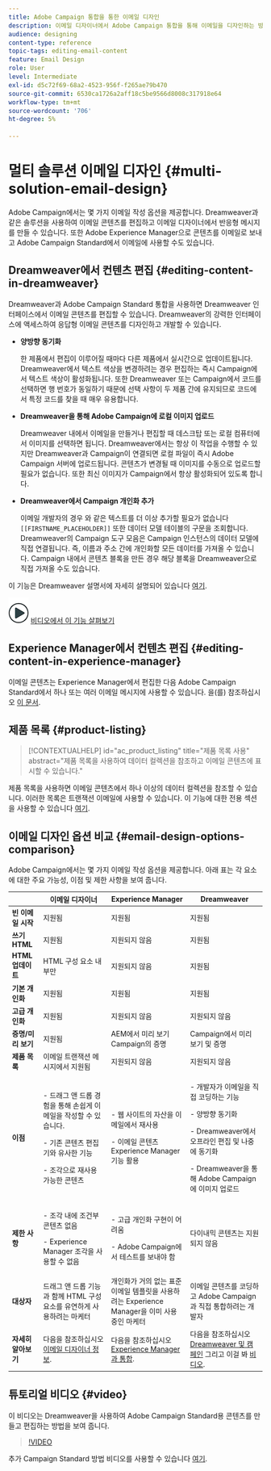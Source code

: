 ```yaml
---
title: Adobe Campaign 통합을 통한 이메일 디자인
description: 이메일 디자이너에서 Adobe Campaign 통합을 통해 이메일을 디자인하는 방법을 알아봅니다.
audience: designing
content-type: reference
topic-tags: editing-email-content
feature: Email Design
role: User
level: Intermediate
exl-id: d5c72f69-68a2-4523-956f-f265ae79b470
source-git-commit: 6530ca1726a2aff18c5be9566d8008c317918e64
workflow-type: tm+mt
source-wordcount: '706'
ht-degree: 5%

---
```


# 멀티 솔루션 이메일 디자인 {#multi-solution-email-design}

Adobe Campaign에서는 몇 가지 이메일 작성 옵션을 제공합니다. Dreamweaver과 같은 솔루션을 사용하여 이메일 콘텐츠를 편집하고 이메일 디자이너에서 반응형 메시지를 만들 수 있습니다. 또한 Adobe Experience Manager으로 콘텐츠를 이메일로 보내고 Adobe Campaign Standard에서 이메일에 사용할 수도 있습니다.

## Dreamweaver에서 컨텐츠 편집 {#editing-content-in-dreamweaver}

Dreamweaver과 Adobe Campaign Standard 통합을 사용하면 Dreamweaver 인터페이스에서 이메일 콘텐츠를 편집할 수 있습니다. Dreamweaver의 강력한 인터페이스에 액세스하여 응답형 이메일 콘텐츠를 디자인하고 개발할 수 있습니다.

* **양방향 동기화**

  한 제품에서 편집이 이루어질 때마다 다른 제품에서 실시간으로 업데이트됩니다. Dreamweaver에서 텍스트 색상을 변경하려는 경우 편집하는 즉시 Campaign에서 텍스트 색상이 활성화됩니다. 또한 Dreamweaver 또는 Campaign에서 코드를 선택하면 행 번호가 동일하기 때문에 선택 사항이 두 제품 간에 유지되므로 코드에서 특정 코드를 찾을 때 매우 유용합니다.

* **Dreamweaver을 통해 Adobe Campaign에 로컬 이미지 업로드**

  Dreamweaver 내에서 이메일을 만들거나 편집할 때 데스크탑 또는 로컬 컴퓨터에서 이미지를 선택하면 됩니다. Dreamweaver에서는 항상 이 작업을 수행할 수 있지만 Dreamweaver과 Campaign이 연결되면 로컬 파일이 즉시 Adobe Campaign 서버에 업로드됩니다. 콘텐츠가 변경될 때 이미지를 수동으로 업로드할 필요가 없습니다. 또한 최신 이미지가 Campaign에서 항상 활성화되어 있도록 합니다.

* **Dreamweaver에서 Campaign 개인화 추가**

  이메일 개발자의 경우 와 같은 텍스트를 더 이상 추가할 필요가 없습니다 `[[FIRSTNAME_PLACEHOLDER]]` 또한 데이터 모델 테이블의 구문을 조회합니다. Dreamweaver의 Campaign 도구 모음은 Campaign 인스턴스의 데이터 모델에 직접 연결됩니다. 즉, 이름과 주소 간에 개인화할 모든 데이터를 가져올 수 있습니다. Campaign 내에서 콘텐츠 블록을 만든 경우 해당 블록을 Dreamweaver으로 직접 가져올 수도 있습니다.

이 기능은 Dreamweaver 설명서에 자세히 설명되어 있습니다 [여기](https://helpx.adobe.com/kr/dreamweaver/using/working-with-dreamweaver-and-campaign.html).

![](assets/do-not-localize/how-to-video.png) [비디오에서 이 기능 살펴보기](#video)

## Experience Manager에서 컨텐츠 편집 {#editing-content-in-experience-manager}

이메일 콘텐츠는 Experience Manager에서 편집한 다음 Adobe Campaign Standard에서 하나 또는 여러 이메일 메시지에 사용할 수 있습니다. 을(를) 참조하십시오 [이 문서](../../integrating/using/integrating-with-experience-manager.md).

## 제품 목록 {#product-listing}

>[!CONTEXTUALHELP]
>id="ac_product_listing"
>title="제품 목록 사용"
>abstract="제품 목록을 사용하여 데이터 컬렉션을 참조하고 이메일 콘텐츠에 표시할 수 있습니다."

제품 목록을 사용하면 이메일 콘텐츠에서 하나 이상의 데이터 컬렉션을 참조할 수 있습니다. 이러한 목록은 트랜잭션 이메일에 사용할 수 있습니다. 이 기능에 대한 전용 섹션을 사용할 수 있습니다 [여기](../../designing/using/using-product-listings.md).

## 이메일 디자인 옵션 비교 {#email-design-options-comparison}

Adobe Campaign에서는 몇 가지 이메일 작성 옵션을 제공합니다. 아래 표는 각 요소에 대한 주요 가능성, 이점 및 제한 사항을 보여 줍니다.

<table> 
 <thead> 
  <tr> 
   <th> </th> 
   <th> 이메일 디자이너<br /> </th> 
   <th> Experience Manager<br /> </th> 
   <th> Dreamweaver<br /> </th> 
  </tr> 
 </thead> 
 <tbody> 
  <tr> 
   <td> <strong>빈 이메일 시작</strong><br /> </td> 
   <td> 지원됨<br /> </td> 
   <td> 지원됨<br /> </td> 
   <td> 지원됨<br /> </td> 
  </tr> 
  <tr> 
   <td> <strong>쓰기 HTML</strong><br /> </td> 
   <td> 지원됨<br /> </td> 
   <td> 지원되지 않음<br /> </td> 
   <td> 지원됨<br /> </td> 
  </tr> 
  <tr> 
   <td> <strong>HTML 업데이트</strong><br /> </td> 
   <td> HTML 구성 요소 내부만<br /> </td> 
   <td> 지원되지 않음<br /> </td> 
   <td> 지원됨<br /> </td> 
  </tr> 
  <tr> 
   <td> <strong>기본 개인화</strong><br /> </td> 
   <td> 지원됨<br /> </td> 
   <td> 지원됨<br /> </td> 
   <td> 지원됨<br /> </td> 
  </tr> 
  <tr> 
   <td> <strong>고급 개인화</strong><br /> </td> 
   <td> 지원됨<br /> </td> 
   <td> 지원되지 않음<br /> </td> 
   <td> 지원되지 않음<br /> </td> 
  </tr> 
  <tr> 
   <td> <strong>증명/미리 보기</strong><br /> </td> 
   <td> 지원됨<br /> </td> 
   <td> AEM에서 미리 보기<br /> Campaign의 증명<br /> </td> 
   <td> Campaign에서 미리 보기 및 증명<br /> </td> 
  </tr> 
  <tr> 
   <td> <strong>제품 목록</strong><br /> </td> 
   <td> 이메일 트랜잭션 메시지에서 지원됨<br /> </td> 
   <td> 지원되지 않음<br /> </td> 
   <td> 지원되지 않음<br /> </td> 
  </tr> 
  <tr> 
   <td> <strong>이점</strong><br /> </td> 
   <td> 
     <p>- 드래그 앤 드롭 경험을 통해 손쉽게 이메일을 작성할 수 있습니다.</p>
     <p>- 기존 콘텐츠 편집기와 유사한 기능</p>
     <p>- 조각으로 재사용 가능한 콘텐츠</p>
  </td> 
   <td> 
     <p>- 웹 사이트의 자산을 이메일에서 재사용</p>
     <p>- 이메일 콘텐츠 Experience Manager 기능 활용</p>
    </td> 
   <td> 
    <p>- 개발자가 이메일을 직접 코딩하는 기능</p>
    <p>- 양방향 동기화</p>
    <p>- Dreamweaver에서 오프라인 편집 및 나중에 동기화</p>
    <p>- Dreamweaver을 통해 Adobe Campaign에 이미지 업로드</p>
  </td> 
  </tr> 
  <tr> 
   <td> <strong>제한 사항</strong><br /> </td> 
   <td> 
     <p>- 조각 내에 조건부 콘텐츠 없음</p>
     <p>- Experience Manager 조각을 사용할 수 없음</p>
  </td> 
   <td> 
     <p>- 고급 개인화 구현이 어려움</p>
     <p>- Adobe Campaign에서 테스트를 보내야 함</p>
  </td> 
   <td> 다이내믹 콘텐츠는 지원되지 않음<br /> </td> 
  </tr> 
  <tr> 
   <td> <strong>대상자</strong><br /> </td> 
   <td> 드래그 앤 드롭 기능과 함께 HTML 구성 요소를 유연하게 사용하려는 마케터<br /> </td> 
   <td> 개인화가 거의 없는 표준 이메일 템플릿을 사용하려는 Experience Manager을 이미 사용 중인 마케터<br /> </td> 
   <td> 이메일 콘텐츠를 코딩하고 Adobe Campaign과 직접 통합하려는 개발자<br /> </td> 
  </tr> 
  <tr> 
   <td> <strong>자세히 알아보기</strong><br /> </td> 
   <td> 다음을 참조하십시오 <a href="../../designing/using/designing-content-in-adobe-campaign.md">이메일 디자이너 정보</a>.<br /> </td> 
   <td> 다음을 참조하십시오 <a href="../../integrating/using/integrating-with-experience-manager.md">Experience Manager과 통합</a>.<br /> </td> 
   <td> 다음을 참조하십시오 <a href="https://helpx.adobe.com/kr/dreamweaver/using/working-with-dreamweaver-and-campaign.html">Dreamweaver 및 캠페인</a> 그리고 이걸 봐 <a href="#video">비디오</a>.<br /> </td> 
  </tr> 
 </tbody> 
</table>

## 튜토리얼 비디오 {#video}

이 비디오는 Dreamweaver을 사용하여 Adobe Campaign Standard용 콘텐츠를 만들고 편집하는 방법을 보여 줍니다.

>[!VIDEO](https://video.tv.adobe.com/v/23121?quality=12&captions=eng)

추가 Campaign Standard 방법 비디오를 사용할 수 있습니다 [여기](https://experienceleague.adobe.com/docs/campaign-standard-learn/tutorials/overview.html?lang=ko).
